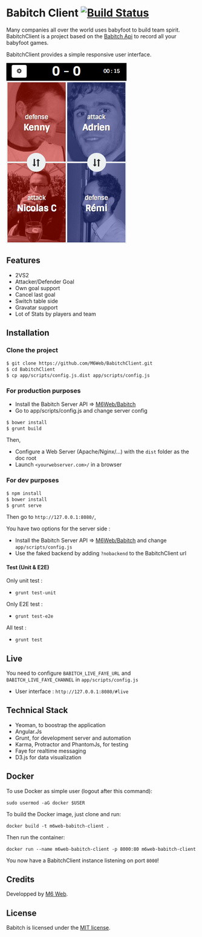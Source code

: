 # Babitch Client [![Build Status](https://travis-ci.org/M6Web/BabitchClient.png?branch=master)](https://travis-ci.org/M6Web/BabitchClient)

Many companies all over the world uses babyfoot to build team spirit. BabitchClient is a project based on the [Babitch Api](https://github.com/M6Web/Babitch) to record all your babyfoot games.

BabitchClient provides a simple responsive user interface.

![Babitch Screenshot](screenshot.png)

## Features

* 2VS2
* Attacker/Defender Goal
* Own goal support
* Cancel last goal
* Switch table side
* Gravatar support
* Lot of Stats by players and team

## Installation

### Clone the project

```
$ git clone https://github.com/M6Web/BabitchClient.git
$ cd BabitchClient
$ cp app/scripts/config.js.dist app/scripts/config.js
```

### For production purposes
* Install the Babitch Server API => [M6Web/Babitch](https://github.com/M6Web/Babitch)
* Go to app/scripts/config.js and change server config

```
$ bower install
$ grunt build
```

Then,

* Configure a Web Server (Apache/Nginx/...) with the `dist` folder as the doc root
* Launch `<yourwebserver.com>/` in a browser

### For dev purposes
```
$ npm install
$ bower install
$ grunt serve
```
Then go to `http://127.0.0.1:8080/`,

You have two options for the server side :

* Install the Babitch Server API => [M6Web/Babitch](https://github.com/M6Web/Babitch) and change `app/scripts/config.js`
* Use the faked backend by adding `?nobackend` to the BabitchClient url

#### Test (Unit & E2E)

Only unit test :
* `grunt test-unit`

Only E2E test :
* `grunt test-e2e`

All test :
* `grunt test`

## Live

You need to configure `BABITCH_LIVE_FAYE_URL` and `BABITCH_LIVE_FAYE_CHANNEL` in `app/scripts/config.js`

* User interface : `http://127.0.0.1:8080/#live`

## Technical Stack

* Yeoman, to boostrap the application
* Angular.Js
* Grunt, for development server and automation
* Karma, Protractor and PhantomJs, for testing
* Faye for realtime messaging
* D3.js for data visualization

## Docker
To use Docker as simple user (logout after this command):

    sudo usermod -aG docker $USER
    
To build the Docker image, just clone and run:

    docker build -t m6web-babitch-client .

Then run the container:

    docker run --name m6web-babitch-client -p 8000:80 m6web-babitch-client

You now have a BabitchClient instance listening on port `8000`!

## Credits

Developped by [M6 Web](http://tech.m6web.fr/).

## License

Babitch is licensed under the [MIT license](LICENSE).
